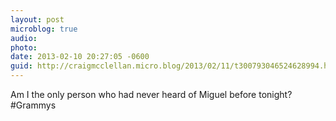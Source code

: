 ```yaml
---
layout: post
microblog: true
audio: 
photo: 
date: 2013-02-10 20:27:05 -0600
guid: http://craigmcclellan.micro.blog/2013/02/11/t300793046524628994.html
---
```

Am I the only person who had never heard of Miguel before tonight? #Grammys
